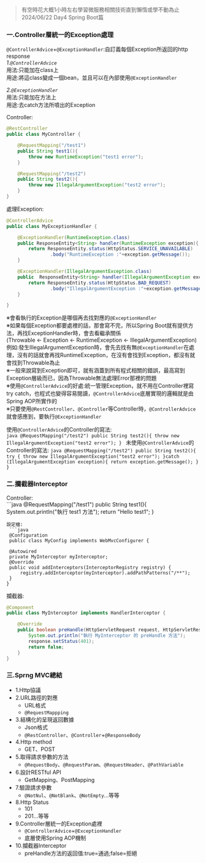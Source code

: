 >有空時花大概1小時左右學習微服務相關技術直到懶惰或學不動為止 2024/06/22 Day4 Spring Boot篇  

### 一.Controller層統一的Exception處理
`@ControllerAdvice`+`@ExceptionHandler`:自訂義每個Exception所返回的http response  
*1.`@ControllerAdvice`*  
用法:只能加在class上  
用途:將這class變成一個bean，並且可以在內部使用`@ExceptionHandler`  

*2.`@ExceptionHandler`*  
用法:只能加在方法上  
用途:去catch方法所噴出的Exception  

Controller:  
```java
@RestController
public class MyController {

    @RequestMapping("/test1")
    public String test1(){
        throw new RuntimeException("test1 error");
    }

    @RequestMapping("/test2")
    public String test2(){
        throw new IllegalArgumentException("test2 error");
    }
}
```
處理Exception:  
```java
@ControllerAdvice
public class MyExceptionHandler {

    @ExceptionHandler(RuntimeException.class)
    public ResponseEntity<String> handler(RuntimeException exception){
        return ResponseEntity.status(HttpStatus.SERVICE_UNAVAILABLE)
                .body("RuntimeException :"+exception.getMessage());
    }

    @ExceptionHandler(IllegalArgumentException.class)
    public  ResponseEntity<String> handler(IllegalArgumentException exception){
        return ResponseEntity.status(HttpStatus.BAD_REQUEST)
                .body("IllegalArgumentException :"+exception.getMessage());
    }

}
```

※會看執行的Exception是哪個再去找對應的`@ExceptionHandler`  
※如果每個Exception都要處裡的話，那會寫不完，所以Spring Boot就有提供方法，再找ExceptionHandler時，會去看繼承關係  
  (Throwable <- Exception <- RuntimeException <- IllegalArgumentException)  
  例如:發生IllegalArgumentException時，會先去找有無`@ExceptionHandler`在處理，沒有的話就會再找RuntimeException，在沒有會找到Exception，都沒有就會找到Throwable為止  
※一般來說寫到Exception即可，就有涵蓋到所有程式相關的錯誤，最高寫到Exception層級而已，因為Throwable無法處理Error那裡的問題  
※使用`@ControllerAdvice`的好處:統一管理Exception，就不用在Controller裡寫try catch，也程式也變得容易閱讀，`@ControllerAdvice`底層實現的邏輯就是由Spring AOP所實作的  
※只要使用`@RestController`、`@Controller`等Controller時，`@ControllerAdvice`就會感應到，要執行`@ExceptionHandler`  


使用`@ControllerAdvice`的Controller的寫法:  
    ```java
    @RequestMapping("/test2")
    public String test2(){
        throw new IllegalArgumentException("test2 error");
    }
    ```
未使用`@ControllerAdvice`的Controller的寫法:
    ```java
    @RequestMapping("/test2")
    public String test2(){
    try {
        throw new IllegalArgumentException("test2 error");
    }catch (IllegalArgumentException exception){
        return exception.getMessage();
    }      
    }
    ```
### 二.攔截器Interceptor  
Controller:  
    ```java
    @RequestMapping("/test1")
    public String test1(){
        System.out.println("執行 test1 方法");
        return "Hello test1";
    }
   ```
設定檔:
    ```java
    @Configuration
    public class MyConfig implements WebMvcConfigurer {

    @Autowired
    private MyInterceptor myInterceptor;
    @Override
    public void addInterceptors(InterceptorRegistry registry) {
        registry.addInterceptor(myInterceptor).addPathPatterns("/**");
    }
}
```
攔截器:  
```java
@Component
public class MyInterceptor implements HandlerInterceptor {

    @Override
    public boolean preHandle(HttpServletRequest request, HttpServletResponse response, Object handler) throws Exception {
        System.out.println("執行 MyInterceptor 的 preHandle 方法");
        response.setStatus(401);
        return false;
    }
}
```

### 三.Sprng MVC總結  
- 1.Http協議  
- 2.URL路徑的對應  
    - URL格式  
    - `@RequestMappping`  
- 3.結構化的呈現返回數據  
    - Json格式  
    - `@RestController`、`@Controller`+`@ResponseBody`  
- 4.Http method  
    - GET、POST  
- 5.取得請求參數的方法  
    - `@RequestBody`、`@RequestParam`、`@RequestHeader`、`@PathVariable`  
- 6.設計RESTful API  
    - GetMapping、PostMapping  
- 7.驗證請求參數  
    - `@NotNul`、`@NotBlank`、`@NotEmpty`...等等  
- 8.Http Status  
    - 101  
    - 201...等等  
- 9.Controller層統一的Exception處裡  
    - `@ControllerAdvice`+`@ExceptionHandler`  
    - 底層使用Spring AOP機制  
- 10.攔截器Interceptor  
     - preHandle方法的返回值:true=通過;false=拒絕  
